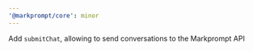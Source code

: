 ```yaml
---
'@markprompt/core': minor
---
```


Add `submitChat`, allowing to send conversations to the Markprompt API
